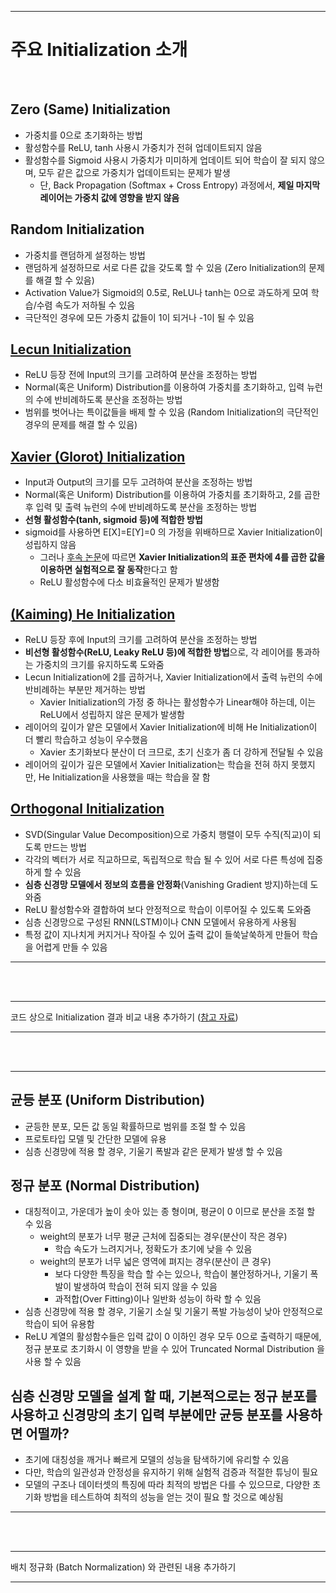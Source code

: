 

* * *
# 주요 Initialization 소개

</br>

## Zero (Same) Initialization
- 가중치를 0으로 초기화하는 방법
- 활성함수를 ReLU, tanh 사용시 가중치가 전혀 업데이트되지 않음
- 활성함수를 Sigmoid 사용시 가중치가 미미하게 업데이트 되어 학습이 잘 되지 않으며, 모두 같은 값으로 가중치가 업데이트되는 문제가 발생
  - 단, Back Propagation (Softmax + Cross Entropy) 과정에서, **제일 마지막 레이어는 가중치 값에 영향을 받지 않음**

## Random Initialization
- 가중치를 랜덤하게 설정하는 방법
- 랜덤하게 설정하므로 서로 다른 값을 갖도록 할 수 있음 (Zero Initialization의 문제를 해결 할 수 있음)
- Activation Value가 Sigmoid의 0.5로, ReLU나 tanh는 0으로 과도하게 모여 학습/수렴 속도가 저하될 수 있음
- 극단적인 경우에 모든 가중치 값들이 1이 되거나 -1이 될 수 있음

## [Lecun Initialization](https://www.nature.com/articles/nature14539)
- ReLU 등장 전에 Input의 크기를 고려하여 분산을 조정하는 방법
- Normal(혹은 Uniform) Distribution를 이용하여 가중치를 초기화하고, 입력 뉴런의 수에 반비례하도록 분산을 조정하는 방법
- 범위를 벗어나는 특이값들을 배제 할 수 있음 (Random Initialization의 극단적인 경우의 문제를 해결 할 수 있음)

## [Xavier (Glorot) Initialization](https://proceedings.mlr.press/v9/glorot10a)
- Input과 Output의 크기를 모두 고려하여 분산을 조정하는 방법
- Normal(혹은 Uniform) Distribution를 이용하여 가중치를 초기화하고, 2를 곱한 후 입력 및 출력 뉴런의 수에 반비례하도록 분산을 조정하는 방법
- **선형 활성함수(tanh, sigmoid 등)에 적합한 방법**
- sigmoid를 사용하면 E[X]=E[Y]=0 의 가정을 위배하므로 Xavier Initialization이 성립하지 않음
  - 그러나 [후속 논문](https://link.springer.com/chapter/10.1007/978-3-642-35289-8_26)에 따르면 **Xavier Initialization의 표준 편차에 4를 곱한 값을 이용하면 실험적으로 잘 동작**한다고 함
  - ReLU 활성함수에 다소 비효율적인 문제가 발생함

## [(Kaiming) He Initialization](https://openaccess.thecvf.com/content_iccv_2015/html/He_Delving_Deep_into_ICCV_2015_paper.html)
- ReLU 등장 후에 Input의 크기를 고려하여 분산을 조정하는 방법
- **비선형 활성함수(ReLU, Leaky ReLU 등)에 적합한 방법**으로, 각 레이어를 통과하는 가중치의 크기를 유지하도록 도와줌
- Lecun Initialization에 2를 곱하거나, Xavier Initialization에서 출력 뉴런의 수에 반비례하는 부분만 제거하는 방법
  - Xavier Initialization의 가정 중 하나는 활성함수가 Linear해야 하는데, 이는 ReLU에서 성립하지 않은 문제가 발생함
- 레이어의 깊이가 얕은 모델에서 Xavier Initialization에 비해 He Initialization이 더 빨리 학습하고 성능이 우수했음
  - Xavier 초기화보다 분산이 더 크므로, 초기 신호가 좀 더 강하게 전달될 수 있음
- 레이어의 깊이가 깊은 모델에서 Xavier Initialization는 학습을 전혀 하지 못했지만, He Initialization을 사용했을 때는 학습을 잘 함


## [Orthogonal Initialization](https://arxiv.org/abs/1312.6120)
- SVD(Singular Value Decomposition)으로 가중치 행렬이 모두 수직(직교)이 되도록 만드는 방법
- 각각의 벡터가 서로 직교하므로, 독립적으로 학습 될 수 있어 서로 다른 특성에 집중하게 할 수 있음
- **심층 신경망 모델에서 정보의 흐름을 안정화**(Vanishing Gradient 방지)하는데 도와줌
- ReLU 활성함수와 결합하여 보다 안정적으로 학습이 이루어질 수 있도록 도와줌
- 심층 신경망으로 구성된 RNN(LSTM)이나 CNN 모델에서 유용하게 사용됨
- 특정 값이 지나치게 커지거나 작아질 수 있어 출력 값이 들쑥날쑥하게 만들어 학습을 어렵게 만들 수 있음

* * *

</br></br>

* * *
코드 상으로 Initialization 결과 비교 내용 추가하기 ([참고 자료](https://alltommysworks.com/%EA%B0%80%EC%A4%91%EC%B9%98-%EC%B4%88%EA%B8%B0%ED%99%94/))
* * *


</br></br>

* * *

## 균등 분포 (Uniform Distribution)
- 균등한 분포, 모든 값 동일 확률하므로 범위를 조절 할 수 있음
- 프로토타입 모델 및 간단한 모델에 유용
- 심층 신경망에 적용 할 경우, 기울기 폭발과 같은 문제가 발생 할 수 있음

## 정규 분포 (Normal Distribution)
- 대칭적이고, 가운데가 높이 솟아 있는 종 형이며, 평균이 0 이므로 분산을 조절 할 수 있음
  - weight의 분포가 너무 평균 근처에 집중되는 경우(분산이 작은 경우)
    - 학습 속도가 느려지거나, 정확도가 초기에 낮을 수 있음
  - weight의 분포가 너무 넓은 영역에 펴지는 경우(분산이 큰 경우)
    - 보다 다양한 특징을 학습 할 수는 있으나, 학습이 불안정하거나, 기울기 폭발이 발생하여 학습이 전혀 되지 않을 수 있음
    - 과적합(Over Fitting)이나 일반화 성능이 하락 할 수 있음
- 심층 신경망에 적용 할 경우, 기울기 소실 및 기울기 폭발 가능성이 낮아 안정적으로 학습이 되어 유용함
- ReLU 계열의 활성함수들은 입력 값이 0 이하인 경우 모두 0으로 출력하기 때문에, 정규 분포로 초기화시 이 영향을 받을 수 있어 Truncated Normal Distribution 을 사용 할 수 있음

## 심층 신경망 모델을 설계 할 때, 기본적으로는 정규 분포를 사용하고 신경망의 초기 입력 부분에만 균등 분포를 사용하면 어떨까?
- 초기에 대칭성을 깨거나 빠르게 모델의 성능을 탐색하기에 유리할 수 있음
- 다만, 학습의 일관성과 안정성을 유지하기 위해 실험적 검증과 적절한 튜닝이 필요
- 모델의 구조나 데이터셋의 특징에 따라 최적의 방법은 다를 수 있으므로, 다양한 초기화 방법을 테스트하여 최적의 성능을 얻는 것이 필요 할 것으로 예상됨

* * *

</br></br>

* * *
배치 정규화 (Batch Normalization) 와 관련된 내용 추가하기
* * *


